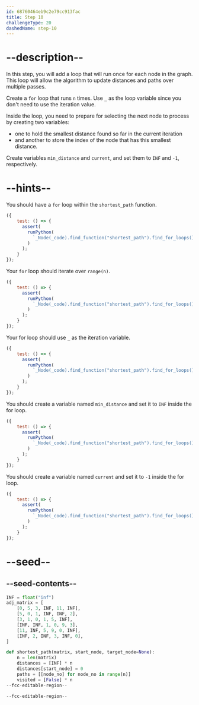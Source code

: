 ```yaml
---
id: 68760464eb9c2e79cc913fac
title: Step 10
challengeType: 20
dashedName: step-10
---
```


# --description--

In this step, you will add a loop that will run once for each node in the graph. This loop will allow the algorithm to update distances and paths over multiple passes.

Create a `for` loop that runs `n` times. Use `_` as the loop variable since you don't need to use the iteration value.  

Inside the loop, you need to prepare for selecting the next node to process by creating two variables: 

- one to hold the smallest distance found so far in the current iteration  
- and another to store the index of the node that has this smallest distance.

Create variables `min_distance` and `current`, and set them to `INF` and `-1`, respectively. 

# --hints--

You should have a `for` loop within the `shortest_path` function.

```js
({
    test: () => {
      assert(
        runPython(
          `_Node(_code).find_function("shortest_path").find_for_loops()[0]`
        )
      );
    }
});
```

Your `for` loop should iterate over `range(n)`.

```js
({
    test: () => {
      assert(
        runPython(
          `_Node(_code).find_function("shortest_path").find_for_loops()[0].find_for_iter().is_equivalent("range(n)")`
        )
      );
    }
});
```

Your for loop should use `_` as the iteration variable.

```js
({
    test: () => {
      assert(
        runPython(
          `_Node(_code).find_function("shortest_path").find_for_loops()[0].find_for_vars().is_equivalent("_")`
        )
      );
    }
});
```

You should create a variable named `min_distance` and set it to `INF` inside the for loop.

```js
({
    test: () => {
      assert(
        runPython(
          `_Node(_code).find_function("shortest_path").find_for_loops()[0].find_bodies()[0].has_stmt("min_distance = INF")`
        )
      );
    }
});
```

You should create a variable named `current` and set it to `-1` inside the for loop.

```js
({
    test: () => {
      assert(
        runPython(
          `_Node(_code).find_function("shortest_path").find_for_loops()[0].find_bodies()[0].has_stmt("current = -1")`
        )
      );
    }
});
```

# --seed--

## --seed-contents--

```py
INF = float("inf")
adj_matrix = [
    [0, 5, 3, INF, 11, INF],
    [5, 0, 1, INF, INF, 2],
    [3, 1, 0, 1, 5, INF],
    [INF, INF, 1, 0, 9, 3],
    [11, INF, 5, 9, 0, INF],
    [INF, 2, INF, 3, INF, 0],
]

def shortest_path(matrix, start_node, target_node=None):
    n = len(matrix)
    distances = [INF] * n
    distances[start_node] = 0
    paths = [[node_no] for node_no in range(n)]
    visited = [False] * n
--fcc-editable-region--

--fcc-editable-region--
```
